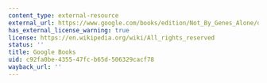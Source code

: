 ```yaml
---
content_type: external-resource
external_url: https://www.google.com/books/edition/Not_By_Genes_Alone/dU-KtEVgK6sC?hl=en&gbpv=1
has_external_license_warning: true
license: https://en.wikipedia.org/wiki/All_rights_reserved
status: ''
title: Google Books
uid: c92fa0be-4355-47fc-b65d-506329cacf78
wayback_url: ''
---
```

